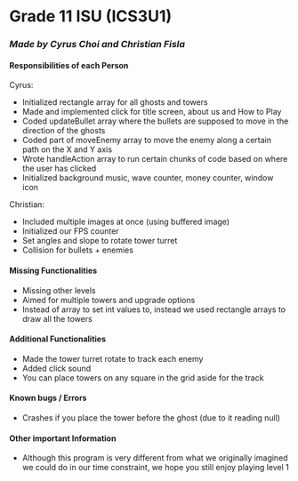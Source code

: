 # Grade 11 ISU (ICS3U1) 
### _**Made by Cyrus Choi and Christian Fisla**_

#### **Responsibilities of each Person**    

Cyrus: 
- Initialized rectangle array for all ghosts and towers
- Made and implemented click for title screen, about us and How to Play
- Coded updateBullet array where the bullets are supposed to move in the direction of the ghosts
- Coded part of moveEnemy array to move the enemy along a certain path on the X and Y axis
- Wrote handleAction array to run certain chunks of code based on where the user has clicked
- Initialized background music, wave counter, money counter, window icon

Christian: 
- Included multiple images at once (using buffered image)
- Initialized our FPS counter
- Set angles and slope to rotate tower turret
- Collision for bullets + enemies

#### **Missing Functionalities**
- Missing other levels
- Aimed for multiple towers and upgrade options
- Instead of array to set int values to, instead we used rectangle arrays to draw all the towers

#### **Additional Functionalities**
- Made the tower turret rotate to track each enemy
- Added click sound
- You can place towers on any square in the grid aside for the track

#### **Known bugs / Errors**
- Crashes if you place the tower before the ghost (due to it reading null)

#### **Other important Information**
- Although this program is very different from what we originally imagined we could do in our time constraint, we hope you still enjoy playing level 1
